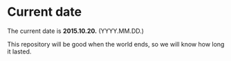 # Current date

The current date is **2015.10.20.** (YYYY.MM.DD.)

This repository will be good when the world ends, so we will know how long it lasted.